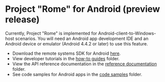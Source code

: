 # Project "Rome" for Android (preview release)

Currently, Project "Rome" is implemented for Android-client-to-Windows-host scenarios. You will need an Android app development IDE and an Android device or emulator (Android 4.4.2 or later) to use this feature.

* Download the remote systems SDK for Android [here](link?).
* View developer tutorials in the [how-to guides](how-to%20guides/) folder.
* View the API reference documentation in the [reference documentation](reference%20documentation/) folder.
* See code samples for Android apps in the [code samples](code%20samples/) folder.